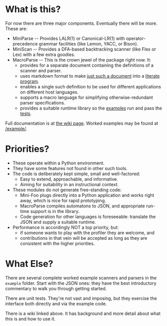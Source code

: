 # What is this?

For now there are three major components. Eventually there will be more. These are:

* MiniParse -- Provides LALR(1) or Canonical-LR(1) with operator-precedence grammar facilities (like Lemon, YACC, or Bison).
* MiniScan -- Provides a DFA-based backtracking scanner (like Flex or Lex) with a few extra goodies.
* MacroParse -- This is the crown jewel of the package right now. It:
    * provides for a separate document containing the definitions of a scanner and parser.
    * uses markdown format to make [just such a document](https://github.com/kjosib/booze-tools/tree/master/example/json.md) into a [literate program](http://www.literateprogramming.com/). 
    * enables a single such definition to be used for different applications on different host languages.
    * supports a macro language for simplifying otherwise-redundant parser specifications.
    * provides a suitable runtime library so the [examples](https://github.com/kjosib/booze-tools/tree/master/example/)
        run and pass the [tests](https://github.com/kjosib/booze-tools/tree/master/tests/).

Full documentation is at [the wiki page](https://github.com/kjosib/booze-tools/wiki).
Worked examples may be found at [/example/](https://github.com/kjosib/booze-tools/tree/master/example/).

# Priorities?
* These operate within a Python environment.
* They have some features not found in other such tools.
* The code is deliberately kept simple, small and well-factored:
    * Easy to extend, approachable, and informative. 
    * Aiming for suitability in an instructional context.
* These modules do not generate free-standing code:
    * Mini-Foo plugs directly into a Python application and works right away, which is nice for rapid prototyping.
    * MacroParse compiles automatons to JSON, and appropriate run-time support is in the library.
    * Code generation for other languages is foreseeable: translate the JSON and supply a suitable runtime.
* Performance is accordingly NOT a top priority, but:
    * if someone wants to play with the profiler they are welcome, and
    * contributions in that vein will be accepted as long as they are consistent with the higher priorities.

# What Else?
There are several complete worked example scanners and parsers in the `example` folder. Start with the JSON ones: they have the best introductory commentary to walk you through getting started.

There are unit tests. They're not vast and imposing, but they exercise the interface both directly and via the example code.

There is a wiki linked above. It has background and more detail about what this is and how to use it.

